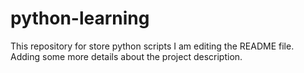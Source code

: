 # python-learning
This repository for store python scripts
I am editing the README file. Adding some more details about the project description.
